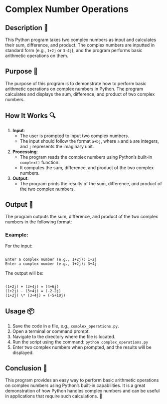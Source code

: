 # Complex Number Operations

## Description 📝

This Python program takes two complex numbers as input and calculates their sum, difference, and product.
The complex numbers are inputted in standard form (e.g., `1+2j` or `3-4j`), and the program performs basic arithmetic operations on them.

## Purpose 🎯

The purpose of this program is to demonstrate how to perform basic arithmetic operations on complex numbers in Python.
The program calculates and displays the sum, difference, and product of two complex numbers.

## How It Works 🔍

1. **Input**:
    - The user is prompted to input two complex numbers.
    - The input should follow the format `a+bj`, where `a` and `b` are integers, and `j` represents the imaginary unit.
2. **Processing**:
    - The program reads the complex numbers using Python’s built-in `complex()` function.
    - It computes the sum, difference, and product of the two complex numbers.
3. **Output**:
    - The program prints the results of the sum, difference, and product of the two complex numbers.

## Output 📜

The program outputs the sum, difference, and product of the two complex numbers in the following format:

### Example:

For the input:

```

Enter a complex number (e.g., 1+2j): 1+2j
Enter a complex number (e.g., 1+2j): 3+4j

```

The output will be:

```

(1+2j) + (3+4j) = (4+6j)
(1+2j) - (3+4j) = (-2-2j)
(1+2j) \* (3+4j) = (-5+10j)

```

## Usage 📦

1. Save the code in a file, e.g., `complex_operations.py`.
2. Open a terminal or command prompt.
3. Navigate to the directory where the file is located.
4. Run the script using the command:
   `python complex_operations.py`
5. Enter two complex numbers when prompted, and the results will be displayed.

## Conclusion 🚀

This program provides an easy way to perform basic arithmetic operations on complex numbers using Python’s built-in capabilities.
It is a great demonstration of how Python handles complex numbers and can be useful in applications that require such calculations. 🎯
